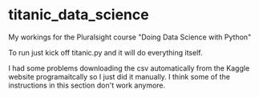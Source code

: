 # titanic_data_science
My workings for the Pluralsight course "Doing Data Science with Python"

To run just kick off titanic.py and it will do everything itself.

I had some problems downloading the csv automatically from the Kaggle website programaitcally so I just did it manually.
I think some of the instructions in this section don't work anymore.
